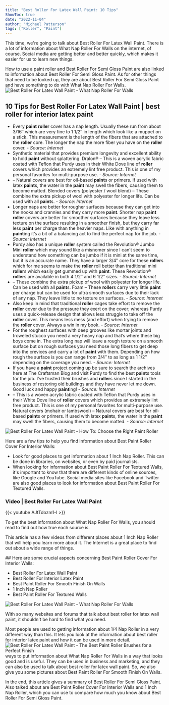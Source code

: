 ```yaml
---
title: "Best Roller For Latex Wall Paint: 10 Tips"
ShowToc: true 
date: "2022-11-04"
author: "Michael Patterson" 
tags: ["Roller", "Paint"]
---
```


	
This time, we're going to talk about Best Roller For Latex Wall Paint. There is a lot of information about What Nap Roller For Walls on the internet, of course. Social media are getting better and better quickly, which makes it easier for us to learn new things.

How to use a paint roller and Best Roller For Semi Gloss Paint are also linked to information about Best Roller For Semi Gloss Paint. As for other things that need to be looked up, they are about Best Roller For Semi Gloss Paint and have something to do with What Nap Roller For Walls.
<img loading="lazy" src="https://i.pinimg.com/736x/ad/e6/a6/ade6a6ee8a9e7adaf7ab50a91750dd9f.jpg" onerror="this.onerror=null;this.src='https://blogger.googleusercontent.com/img/a/AVvXsEhe7F7TRXHtjiKvHb5vS7DmnxvpHiDyoYyYvm1nHB3Qp2_w3BnM6A2eq4v7FYxCC9bfZt3a9vIMtAYEKUiaDQbHMg-ViyGmRIj39MLp0bGFfgfYw1Dc9q_H-T0wiTm3l0Uq42dETrN9eC8aGJ9_IORZsxST1AcLR7np1koOfcc7tnHa4S8Mwz_xD9d0=s16000';" alt="Best Roller For Latex Wall Paint - What Nap Roller For Walls" >

## 10 Tips for Best Roller For Latex Wall Paint | best roller for interior latex paint
-   Every **paint** **roller** cover has a nap length. Usually these run from about 3/16″ which are very fine to 1 1/2″ in length which look like a muppet on a stick. This measurement is the length of the fibers that are attached to the **roller** core. The longer the nap the more fiber you have on the **roller** cover. - <cite>Source: Internet</cite>
-   Synthetic material that provides premium longevity and excellent ability to hold **paint** without splattering. Dralon® – This is a woven acrylic fabric coated with Teflon that Purdy uses in their White Dove line of **roller** covers which provides an extremely lint free product. This is one of my personal favorites for multi-purpose use. - <cite>Source: Internet</cite>
-   – Natural covers are best for oil-based **paint**s or primers. If used with latex **paint**s, the water in the **paint** may swell the fibers, causing them to become matted. Blended covers (polyester / wool blend) – These combine the extra pickup of wool with polyester for longer life. Can be used with all **paint**s. - <cite>Source: Internet</cite>
-   Longer naps are better for rougher surfaces because they can get into the nooks and crannies and they carry more **paint**. Shorter nap **paint** **roller** covers are better for smoother surfaces because they leave less texture on the surface resulting in a smoother finish, but they carry far less **paint** per charge than the heavier naps. Like with anything in **paint**ing it’s a bit of a balancing act to find the perfect nap for the job. - <cite>Source: Internet</cite>
-   Purdy also has a unique **roller** system called the Revolution® Jumbo Mini **roller** which may sound like a misnomer since I can’t seem to understand how something can be jumbo if it is mini at the same time, but it is an accurate name. They have a larger 3/4″ core for these **roller**s which for me seems to make the **roller** roll better than traditional mini **roller**s which easily get gummed up with **paint**. These Revolution® **roller**s are available in both 4 1/2″ and 6 1/2″ sizes. - <cite>Source: Internet</cite>
-   – These combine the extra pickup of wool with polyester for longer life. Can be used with all **paint**s. Foam – These **roller**s carry very little **paint** per charge but can be used for ultra smooth surfaces due to their lack of any nap. They leave little to no texture on surfaces. - <cite>Source: Internet</cite>
-   Also keep in mind that traditional **roller** cages take effort to remove the **roller** cover due to the pressure they exert on the cover; whereas Purdy uses a quick-release design that allows less struggle to take off the **roller** cover. This means less mess (and effort) when trying to remove the **roller** cover. Always a win in my book. - <cite>Source: Internet</cite>
-   For the roughest surfaces with deep grooves like mortar joints and troweled stucco you need a very heavy nap and that’s where these big boys come in. The extra long nap will leave a rough texture on a smooth surface but on rough surfaces you need those long fibers to get deep into the crevices and carry a lot of **paint** with them. Depending on how rough the surface is you can range from 3/4″ to as long as 1 1/2″ depending on the coverage you need. - <cite>Source: Internet</cite>
-   If you have a **paint** project coming up be sure to search the archives here at The Craftsman Blog and visit Purdy to find the best **paint**s tools for the job. I’ve trusted their brushes and **roller**s since I started in the business of restoring old buildings and they have never let me down. Good luck and happy **paint**ing! - <cite>Source: Internet</cite>
-   – This is a woven acrylic fabric coated with Teflon that Purdy uses in their White Dove line of **roller** covers which provides an extremely lint free product. This is one of my personal favorites for multi-purpose use. Natural covers (mohair or lambswool) – Natural covers are best for oil-based **paint**s or primers. If used with latex **paint**s, the water in the **paint** may swell the fibers, causing them to become matted. - <cite>Source: Internet</cite>


<img loading="lazy" src="https://cdn2.tmbi.com/TFH/Projects/FH13APR_PAISPR_01.JPG" onerror="this.onerror=null;this.src='https://blogger.googleusercontent.com/img/a/AVvXsEhe7F7TRXHtjiKvHb5vS7DmnxvpHiDyoYyYvm1nHB3Qp2_w3BnM6A2eq4v7FYxCC9bfZt3a9vIMtAYEKUiaDQbHMg-ViyGmRIj39MLp0bGFfgfYw1Dc9q_H-T0wiTm3l0Uq42dETrN9eC8aGJ9_IORZsxST1AcLR7np1koOfcc7tnHa4S8Mwz_xD9d0=s16000';" alt="Best Roller For Latex Wall Paint - How To: Choose the Right Paint Roller" >

Here are a few tips to help you find information about Best Paint Roller Cover For Interior Walls:
- Look for good places to get information about 1 Inch Nap Roller. This can be done in libraries, on websites, or even by paid journalists.
- When looking for information about Best Paint Roller For Textured Walls, it's important to know that there are different kinds of online sources, like Google and YouTube. Social media sites like Facebook and Twitter are also good places to look for information about Best Paint Roller For Textured Walls.

### Video | Best Roller For Latex Wall Paint
{{< youtube AJtTdozm1-I >}} 

To get the best information about What Nap Roller For Walls, you should read to find out how true each source is.

This article has a few videos from different places about 1 Inch Nap Roller that will help you learn more about it. The Internet is a great place to find out about a wide range of things.
<script async="async" data-cfasync="false" src="//normallydemandedalter.com/fe63df3c5408708b15d8dc3d9b206b31/invoke.js"></script>
<div id="container-fe63df3c5408708b15d8dc3d9b206b31"></div>
## Here are some crucial aspects concerning Best Paint Roller Cover For Interior Walls:

- Best Roller For Latex Wall Paint
- Best Roller For Interior Latex Paint
- Best Paint Roller For Smooth Finish On Walls
- 1 Inch Nap Roller
- Best Paint Roller For Textured Walls

 <img loading="lazy" src="https://www.thespruce.com/thmb/LNo_J35ntxhcM2t5Cwb8crVxtUA=/2122x1415/filters:fill(auto,1)/OSB-Board-Being-Insulated-185126412-56a4a04c5f9b58b7d0d7e382.jpg" onerror="this.onerror=null;this.src='https://blogger.googleusercontent.com/img/a/AVvXsEhe7F7TRXHtjiKvHb5vS7DmnxvpHiDyoYyYvm1nHB3Qp2_w3BnM6A2eq4v7FYxCC9bfZt3a9vIMtAYEKUiaDQbHMg-ViyGmRIj39MLp0bGFfgfYw1Dc9q_H-T0wiTm3l0Uq42dETrN9eC8aGJ9_IORZsxST1AcLR7np1koOfcc7tnHa4S8Mwz_xD9d0=s16000';" alt="Best Roller For Latex Wall Paint - What Nap Roller For Walls" >

With so many websites and forums that talk about best roller for latex wall paint, it shouldn't be hard to find what you need.

Most people are used to getting information about 1/4 Nap Roller in a very different way than this. It lets you look at the information about best roller for interior latex paint and how it can be used in more detail.
<img loading="lazy" src="https://www.hometips.com/wp-content/uploads/2014/09/painting-wall-roller-blue-ss-1024x681.jpg" onerror="this.onerror=null;this.src='https://blogger.googleusercontent.com/img/a/AVvXsEhe7F7TRXHtjiKvHb5vS7DmnxvpHiDyoYyYvm1nHB3Qp2_w3BnM6A2eq4v7FYxCC9bfZt3a9vIMtAYEKUiaDQbHMg-ViyGmRIj39MLp0bGFfgfYw1Dc9q_H-T0wiTm3l0Uq42dETrN9eC8aGJ9_IORZsxST1AcLR7np1koOfcc7tnHa4S8Mwz_xD9d0=s16000';" alt="Best Roller For Latex Wall Paint - The Best Paint Roller Brushes for a Perfect Finish" >
ways to put information about What Nap Roller For Walls in a way that looks good and is useful. They can be used in business and marketing, and they can also be used to talk about best roller for latex wall paint. So, we also give you some pictures about Best Paint Roller For Smooth Finish On Walls.

In the end, this article gives a summary of Best Roller For Semi Gloss Paint. Also talked about are Best Paint Roller Cover For Interior Walls and 1 Inch Nap Roller, which you can use to compare how much you know about Best Roller For Semi Gloss Paint.
	
	
	
	

